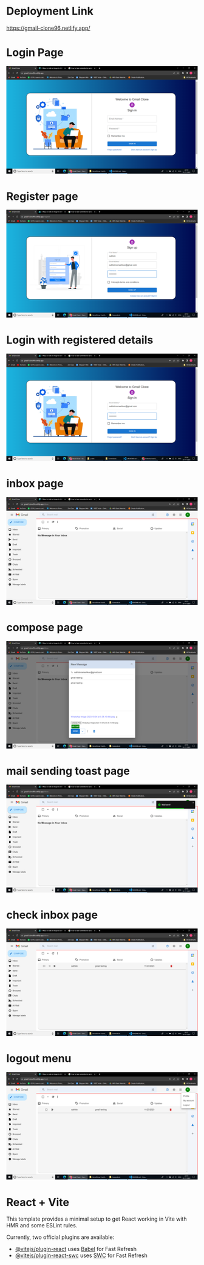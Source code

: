 

# Deployment  Link

https://gmail-clone96.netlify.app/




# Login Page 
<img src='./public//login.png' alt='login page'/>


# Register page
<img src='./public//register.png' alt='register page'/>

# Login with registered details
<img src='./public//loginwithdetails.png' alt='login with details page'/>

# inbox page
<img src='./public//inbox.png' alt='inbox page'/>


# compose page
<img src='./public//compose.png' alt='mail compose page'/>


# mail sending toast page
<img src='./public///mailSend.png' alt='mail compose page'/>

# check inbox page
<img src='./public//mailinbox.png' alt='check inbox page'/>

# logout menu
<img src='./public//logoutmenu.png' alt='logout menu page'/>


# React + Vite

This template provides a minimal setup to get React working in Vite with HMR and some ESLint rules.

Currently, two official plugins are available:

- [@vitejs/plugin-react](https://github.com/vitejs/vite-plugin-react/blob/main/packages/plugin-react/README.md) uses [Babel](https://babeljs.io/) for Fast Refresh
- [@vitejs/plugin-react-swc](https://github.com/vitejs/vite-plugin-react-swc) uses [SWC](https://swc.rs/) for Fast Refresh
